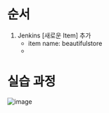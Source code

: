 # 순서
1. Jenkins [새로운 Item] 추가
   - item name: beautifulstore
   - 

# 실습 과정



![image](https://github.com/user-attachments/assets/977edcf1-f455-4c98-b17c-8123a7f3bdaf)
